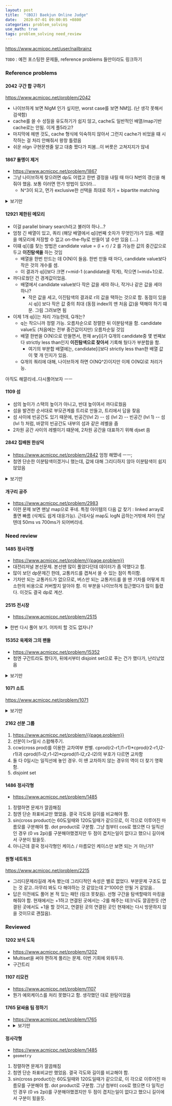 ```yaml
---
layout: post
title:  "(BOJ) Baekjun Online Judge"
date:   2020-07-01 09:00:05 +0800
categories: problem_solving
use_math: true
tags: problem_solving need_review
---
```


<a href="https://www.acmicpc.net/user/nailbrainz" target="_blank">https://www.acmicpc.net/user/nailbrainz</a>

`TODO` : 예전 포스팅한 문제들, reference problems 들만이라도 링크하기

### Reference problems


#### 2042 구간 합 구하기
<a href="https://www.acmicpc.net/problem/2042" target="_blank">https://www.acmicpc.net/problem/2042</a>
- 나이브하게 보면 NlgM 인가 싶지만, worst case를 보면 NM임. (난 생각 못해서 검색함)
- cache를 쓸 수 성질을 유도하기가 쉽지 않고, cache도 일반적인 배열/map기반 cache로는 안됨. 이게 플5라고?
- 마지막에 헤맨 것도, cache 형식에 익숙하지 않아서 그런지 cache가 비었을 떄 시작하는 걸 처리 안해줘서 왕창 틀렸음
- 쉬운 nlgn 구현문젠줄 알고 대충 짰다가 피봄...이 버릇은 고쳐지지가 않네

#### 1867 돌멩이 제거
- <a href="https://www.acmicpc.net/problem/1867" target="_blank">https://www.acmicpc.net/problem/1867</a>
- 그냥 나이브하게 찾으려면 dp도 어렵고 한번 결정을 내릴 때 마다 N번의 갱신을 해 줘야 했음. 보통 이러면 먼가 방법이 있더라...
  - N^3이 되고, 먼가 exclusive한 선택을 최대로 하기 = bipartite matching

<details>
   <summary>보기만</summary> 
    min vertex corver = max matching in bipartite graph
   </details>

#### 12921 제한된 메모리
- 이걸 parallel binary search라고 불러야 하나...?
- 엄청 긴 배열이 있고, 쿼리 (해당 배열에서 q\[i\]번째 숫자가 무엇인가)가 있음. 배열을 메모리에 저장할 수 없고 on-the-fly로 만들어 낼 수만 있음 (....)
- 이떄 q\[i\]를 찾는 방법은 candidate value = (l + r) / 2 를 가능한 값의 중간값으로 두고 __이진탐색을__ 하는 것임
  - 배열을 한번 만드는 데 O(N)이 들음. 한번 만들 때 마다, candidate value보다 작은 것의 개수를 셈.
  - 이 결과가 q\[i\]보다 크면 r=mid-1 (candidate을 작게), 작으면 l=mid+1으로. 
- 까다로웠던 건 경계값이었음.
  - 배열에서 candidate value보다 작은 값을 세야 하나, 작거나 같은 값을 세야 하나?
    - 작은 값을 세고, 이진탐색의 결과로 r의 값을 택하는 것으로 함. 동점이 있을 시 q\[i\] 보다 작은 값 중의 최대 (동점 index의 맨 처음 값)을 택해야 하기 떄문. 그림 그려보면 됨
- 이제 1개 q\[i\]는 처리 가능한데, Q개는?
  - q는 작으니까 정렬 가능. 오름차순으로 정렬한 뒤 이분탐색을 함. candidate value도 (처음에는 전부 중간값이지만) 오름차순일 것임
  - 배열 한번을 O(N)으로 만들면서, 현재 ary\[i\]가 Q개의 candidate중 몇 번째보다 strictly less than인지  __이진탐색으로 찾아서__ 기록해 뒀다가 부분합을 함. 
    - 여기의 부분합 배열에는, candidate\[i\]보다 strictly less than한 배열 값이 몇 개 인지가 있음. 
  - Q개의 쿼리에 대해, 나이브하게 하면 O(NQ^2)이지만 이제 O(NQ)로 처리가능.

아직도 해깔리네..다시풀어보자 ㅡㅡ


#### 1109 섬
- 섬의 높이가 스택의 높이가 아니고, 반대 높이여서 까다로웠음
- 섬을 발견한 순서대로 부모관계를 트리로 만들고, 트리에서 답을 찾음
- 섬 사이에 빈공간도 있기 때문에, 빈공간(lvl 2) -- 섬 (lvl 2) -- 빈공간 (lvl 1) -- 섬 (lvl 1) 처럼, 바깥의 빈공간도 내부의 섬과 같은 레벨을 줌
- 2차원 공간 사이의 레벨이기 떄문에, 2차원 공간을 대표하기 위해 djset 씀

#### 2842 집배원 한상덕
- <a href="https://www.acmicpc.net/problem/2842" target="_blank">https://www.acmicpc.net/problem/2842</a> 엄청 해맸네 ㅡㅡ;
- 첨엔 단순한 이분탐색이겠거니 했는데, 값에 대해 그리디하지 않아 이분탐색이 쉽지않았음

<details>
   <summary>보기만</summary> 
    투포인터였음. 이분탐색도 가능하긴 한데 투포인터가 되므로 더 빠름. 값에 대해 그리디하지 않지만 문제 특성상 투포인터로 모든 optimal answer를 체크 가능함. 알아둬야 하는 문제인듯
   </details>
   

#### 개구리 공주
- <a href="https://www.acmicpc.net/problem/2983" target="_blank">https://www.acmicpc.net/problem/2983</a>
- 이런 문제 보면 맨날 map으로 푸네. 특정 아이템의 다음 값 찾기 : linked array로 풀면 빠름 (삭제도 쉽게 대응가능). 근데사실 map도 logN 곱하는거밖에 차이 안날텐데 50ms vs 700ms가 되어버리네.

### Need review

#### 1485 정사각형
- <a target="_blank" href="https://www.acmicpc.net/problem/{{page.problem}}">https://www.acmicpc.net/problem/{{page.problem}}</a><br/>
- 대전리저널 본선문제. 본선땐 많이 풀었다던데 데이터가 좀 약했다고 함.
- 많이 보던 dp문제긴 한데, 교통카드를 겹쳐서 쓸 수 있는 점이 특이함.
- 기차만 되는 교통카드가 없으므로, 버스만 되는 교통카드를 쓸 땐 기차를 어떻게 최소한의 비용으로 커버할지 알아야 함. 이 부분을 나이브하게 접근했다가 많이 틀렸다. 이것도 결국 dp로 계산.

#### 2515 전시장
- <a href="https://www.acmicpc.net/problem/2515" target="_blank">https://www.acmicpc.net/problem/2515</a>
<details>
   <summary>한번 다시 풀어 보기. 어차피 할 것도 없자나?</summary> 
   dp 
   </details>


#### 15352 욱제와 그의 팬들
- <a href="https://www.acmicpc.net/problem/15352" target="_blank">https://www.acmicpc.net/problem/15352</a>
- 첨엔 구간트라도 짰다가, 뒤에서부터 disjoint set으로 푸는 건가 했다가, 난리났었음

<details>
   <summary>보기만</summary> 
   배열에서 아이템을 삭제할 때마다, 삭제된 것들을 건너뛴 이웃들끼리 (길어질 수 있음) 서로 같은 값을 갖는지 체크해야 함. linked list (array) + disjoint set으로 풀음 
   </details>


#### 1071 소트
<a href="https://www.acmicpc.net/problem/1071" target="_blank">https://www.acmicpc.net/problem/1071</a>


<details>
   <summary>보기만</summary> 
   약간 머리를 써야 되는 그리디
   </details>

#### 2162 선분 그룹

1. <a target="_blank" href="https://www.acmicpc.net/problem/{{page.problem}}">https://www.acmicpc.net/problem/{{page.problem}}</a><br/>
1. 선분이 l>r일시 스왑해주기.
2. ccw(cross prod)를 이용한 교차여부 판별. cprod(r2-r1,l1-r1)\*cprod(r2-r1,l2-r1)과 cprod(l1-l2,r1-l2)\*cprod(l1-l2,r2-l2)의 부호가 다르면 교차함
3. 둘 다 0일시는 일직선에 놓인 경우. 이 떈 교차하지 않는 경우의 역이 더 찾기 명확함.
4. disjoint set

#### 1486 정사각형
- <a target="_blank" href="https://www.acmicpc.net/problem/1485">https://www.acmicpc.net/problem/1485</a><br/> 
1. 정렬하면 문제가 깔끔해짐
2. 첨엔 단순 좌표비교만 했었음. 결국 각도와 길이를 비교해야 함.
3. sin(cross product)는 60도일때와 120도일때가 같으므로, 이 각으로 이루어진 마름모를 구분해야 함. dot product로 구분함. 그냥 첨부터 cos로 했으면 다 일직선인 경우 (0 vs 2pi)를 구분해야했겠지만 두 점이 겹치는일이 없다고 했으니 길이에서 구분이 됬을듯.
4. 아니근데 결국 정사각형인 케이스 / 마름모인 케이스만 보면 되는 거 아닌가?

#### 원형 네트워크
<a target="_blank" href="https://www.acmicpc.net/problem/2215">https://www.acmicpc.net/problem/2215</a><br/>

- 그리디문제라길래 계속 봤는데 그리디적인 속성은 별로 없었다. 부분문제 구조도 없는 것 같고..아무리 봐도 다 해야하는 것 같았는데 2^1000은 안될 거 같았음..
- 답은 이전에도 풀어 본 적 있는 패턴 (링크 못찾음). 선형 구간을 탐색할때의 마킹을 해줘야 함. 현재에서는 +1하고 연결된 곳에서는 -2를 해주는 테크닉도 깔끔한듯 (연결된 곳에서도 +1을 할 것이고, 연결된 곳의 연결된 곳인 현재에는 다시 방문하지 않을 것이므로 괜찮음).

### Reviewed

#### 1202 보석 도둑
- <a target="_blank" href="https://www.acmicpc.net/problem/1202">https://www.acmicpc.net/problem/1202</a><br/>
- Multiset을 써야 편하게 풀리는 문제. 이번 기회에 외워두자.
- 구간트리


#### 1107 리모컨
- <a href="https://www.acmicpc.net/problem/1107" target="_blank">https://www.acmicpc.net/problem/1107</a>
- 뭔가 예외케이스를 처리 못했다고 함. 생각했던 대로 완탐이었음


#### 1765 닭싸움 팀 정하기
- <a href="https://www.acmicpc.net/problem/1765" target="_blank">https://www.acmicpc.net/problem/1765</a>
- <details>
   <summary>보기만</summary> 
   문제를 잘못 이해해서 함 틀림. djset + dfs. transitivity를 djset으로 쉽게 처리해줌 (pairwise하게 체크해야 해서 N^2지만, djset은 노드 하나 잡아놓그 그것과 연산하면 되니 N^2가 필요없음 )
   </details>

#### 정사각형

- <a target="_blank" href="https://www.acmicpc.net/problem/1485">https://www.acmicpc.net/problem/1485</a><br/>
- `geometry`
1. 정렬하면 문제가 깔끔해짐
2. 첨엔 단순 좌표비교만 했었음. 결국 각도와 길이를 비교해야 함.
3. sin(cross product)는 60도일때와 120도일때가 같으므로, 이 각으로 이루어진 마름모를 구분해야 함. dot product로 구분함. 그냥 첨부터 cos로 했으면 다 일직선인 경우 (0 vs 2pi)를 구분해야했겠지만 두 점이 겹치는일이 없다고 했으니 길이에서 구분이 됬을듯.